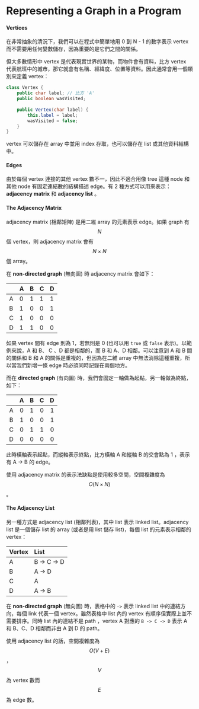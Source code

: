 # Representing a Graph in a Program

#### Vertices

在非常抽象的清況下，我們可以在程式中簡單地用 0 到 N - 1 的數字表示 vertex 而不需要用任何變數儲存，因為重要的是它們之間的關係。

但大多數情形中 vertex 是代表現實世界的某物，而物件會有資料，比方 vertex 代表航班中的城市，那它就會有名稱、經緯度、位置等資料。因此通常會用一個類別來定義 vertex：

```java
class Vertex {
    public char label; // 比方 'A'
    public boolean wasVisited;
    
    public Vertex(char label) {
        this.label = label;
        wasVisited = false;
    }
}
```

vertex 可以儲存在 array 中並用 index 存取，也可以儲存在 list 或其他資料結構中。

#### Edges

由於每個 vertex 連接的其他 vertex 數不一，因此不適合用像 tree 這種 node 和其他 node 有固定連結數的結構描述 edge。有 2 種方式可以用來表示：**adjacency matrix** 和 **adjacency list** 。

#### The Adjacency Matrix

adjacency matrix \(相鄰矩陣\) 是用二維 array 的元素表示 edge。如果 graph 有 $$N$$ 個 vertex，則 adjacency matrix 會有 $$N \times N$$  個 array。

在 **non-directed graph** \(無向圖\) 時 adjacency matrix 會如下：

|  | A | B | C | D |
| :--- | :--- | :--- | :--- | :--- |
| A | 0 | 1 | 1 | 1 |
| B | 1 | 0 | 0 | 1 |
| C | 1 | 0 | 0 | 0 |
| D | 1 | 1 | 0 | 0 |

如果 vertex 間有 edge 則為 1，若無則是 0 \(也可以用 `true` 或 `false` 表示\)。以範例來說，A 和 B、 C 、D 都是相鄰的，而 B 和 A、D 相鄰。可以注意到 A 和 B 間的關係和 B 和 A 的關係是重複的，但因為在二維 array 中無法消除這種重複，所以當我們新增一條 edge 時必須同時記錄在兩個地方。

而在 **directed graph** \(有向圖\) 時，我們會固定一軸做為起點，另一軸做為終點，如下：

|  | A | B | C | D |
| :---: | :---: | :---: | :---: | :---: |
| A | 0 | 1 | 0 | 1 |
| B | 1 | 0 | 0 | 1 |
| C | 0 | 1 | 1 | 0 |
| D | 0 | 0 | 0 | 0 |

此時橫軸表示起點，而縱軸表示終點，比方橫軸 A 和縱軸 B 的交會點為 1 ，表示有 A -&gt; B 的 edge。

使用 adjacency matrix 的表示法缺點是使用較多空間，空間複雜度為 $$O(N \times N)$$。

#### The Adjacency List

另一種方式是 adjacency list \(相鄰列表\)，其中 list 表示 linked list。adjacency list 是一個儲存 list 的 array \(或者是用 list 儲存 list\)，每個 list 的元素表示相鄰的 vertex：

| Vertex | List |
| :--- | :--- |
| A | B -&gt; C -&gt; D |
| B | A -&gt; D |
| C | A |
| D | A -&gt; B |

在 **non-directed graph** \(無向圖\) 時，表格中的 `->` 表示 linked list 中的連結方向，每個 link 代表一個 vertex。雖然表格中 list 內的 vertex 有順序但實際上並不需要排序。同時 list 內的連結不是 path ，vertex A 對應的 `B -> C -> D` 表示 A 和 B、C、D 相鄰而非由 A 到 D 的 path。

使用 adjacency list 的話，空間複雜度為 $$O(V + E)$$，$$V$$為 vertex 數而 $$E$$為 edge 數。

